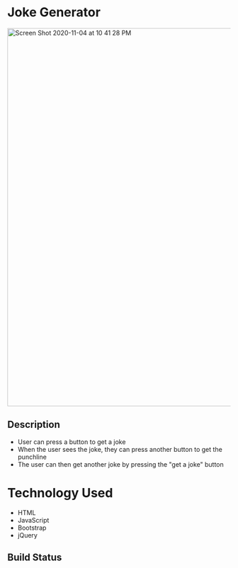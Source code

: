 # Joke Generator

<img width="854" alt="Screen Shot 2020-11-04 at 10 41 28 PM" src="https://user-images.githubusercontent.com/63669713/98198599-eb14f100-1eee-11eb-889f-05c02f1802c5.png">

## Description
- User can press a button to get a joke
-   When the user sees the joke, they can press another button to get the punchline
-   The user can then get another joke by pressing the "get a joke" button

# Technology Used
 - HTML
 - JavaScript
 - Bootstrap
 - jQuery
 
## Build Status
